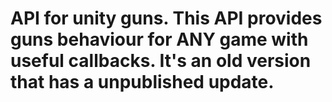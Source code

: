 # API for unity guns. This API provides guns behaviour for ANY game with useful callbacks. It's an old version that has a unpublished update.
